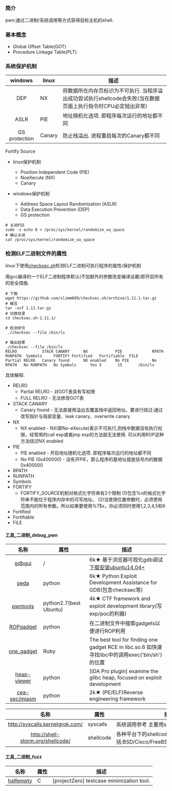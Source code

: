 
### 简介

pwn:通过二进制/系统调用等方式获得目标主机的shell.

### 基本概念

* Global Offset Table(GOT)
* Procedure Linkage Table(PLT)

### 系统保护机制

|windows|linux|描述|
|:-------------:|--|-----|
|DEP|NX|将数据所在内存页标识为不可执行. 当程序溢出成功尝试执行shellcode会失败(当在数据页面上执行指令时CPU必定抛出异常)|
|ASLR|PIE|地址随机化选项. 即程序每次运行的地址都不同|
|GS protection|Canary|防止栈溢出. 进程重启每次的Canary都不同|

Fortify Source
* linux保护机制
  * Position Independent Code (PIE)
  * NoeXecute (NX)
  * Canary

* windows保护机制
  * Address Space Layout Randomization (ASLR)
  * Data Execution Prevention (DEP)
  * GS protection


```
# 关闭PIE
sudo -s echo 0 > /proc/sys/kernel/randomize_va_space
# 确认关闭
cat /proc/sys/kernel/randomize_va_space
```


### 检测ELF二进制文件的属性

linux下使用[checksec.sh](https://github.com/slimm609/checksec.sh)检测ELF二进制可执行程序的属性/保护机制

用gcc编译的一个ELF二进制程序默认(不加额外的参数改变编译设置)即开启所有的安全措施.


```
# 下载
wget https://github.com/slimm609/checksec.sh/archive/1.11.1.tar.gz
# 解压
tar -xvf 1.11.tar.gz
# 切换目录
cd checksec.sh-1.11.1/

# 检测命令
 ./checksec --file /bin/ls

# 输出结果
./checksec --file /bin/ls
RELRO           STACK CANARY      NX            PIE             RPATH      RUNPATH	Symbols		FORTIFY	Fortified	Fortifiable  FILE
Partial RELRO   Canary found      NX enabled    No PIE          No RPATH   No RUNPATH   No Symbols      Yes	5		15	     /bin/ls
```


具体解释:

* RELRO
  * Partial RELRO - 对GOT表具有写权限
  * FULL RELRO - 无法修改GOT表
* STACK CANARY
  * Canary found - 无法直接用溢出去覆盖栈中返回地址。要进行绕过:通过改写指针与局部变量、leak canary、overwrite canary
* NX
  * NX enabled - NX(即No-eXecute)表示不可执行,则栈中数据没有执行权限，经常用的call esp或者jmp esp的方法就无法使用. 可以利用ROP这种方法绕过NX enabled
* PIE
  * PIE enabled - 开启地址随机化选项. 即程序每次运行的地址都不同
  * No PIE (0x400000) - 没有开PIE，那么程序的基地址就是括号内的数据0x400000
* RPATH
* RUNPATH
* Symbols
* FORTIFY
  * FORTIFY_SOURCE机制对格式化字符串有2个限制
(1)包含%n的格式化字符串不能位于程序内存中的可写地址。
(2)当使用位置参数时，必须使用范围内的所有参数。所以如果要使用%7$x，你必须同时使用1,2,3,4,5和6
* Fortified
* Fortifiable
* FILE


#### 工具_二进制_debug_pwn

|名称|属性|描述|
|:-------------:|--|-----|
|[gdbgui](https://github.com/cs01/gdbgui)|/|6k★ 基于浏览器可视化gdb调试 [下载安装ubuntu14.04+](https://gdbgui.com/downloads.html)|
|[peda](https://github.com/longld/peda)|python|6k★ Python Exploit Development Assistance for GDB(包含checksec等)|
|[pwntools](https://github.com/Gallopsled/pwntools)|python2.7(best Ubuntu)|4k★ CTF framework and exploit development library(写exp/poc的利器)|
|[ROPgadget](https://github.com/JonathanSalwan/ROPgadget)|python|在二进制文件中搜索gadgets以便进行ROP利用|
|[one_gadget](https://github.com/david942j/one_gadget)|Ruby|The best tool for finding one gadget RCE in libc.so.6  如快速寻找libc中的调用exec('bin/sh')的位置|
|[heap-viewer](https://github.com/danigargu/heap-viewer)|python| [IDA Pro plugin] examine the glibc heap, focused on exploit development|
|[cea-sec/miasm](https://github.com/cea-sec/miasm)|python|2k★ (PE/ELF)Reverse engineering framework|

|名称|属性|描述|
|:-------------:|--|-----|
|http://syscalls.kernelgrok.com/|syscalls|系统调用参考 主要用sys_execve|
|http://shell-storm.org/shellcode/|shellcode|各种平台下的shellcode包括:BSD/Cisco/FreeBSD/Linux/OSX/Windows|


#### 工具_二进制_fuzz

|名称|属性|描述|
|:-------------:|--|-----|
|[halfempty](https://github.com/googleprojectzero/halfempty)|C|[projectZero] testcase minimization tool.|
